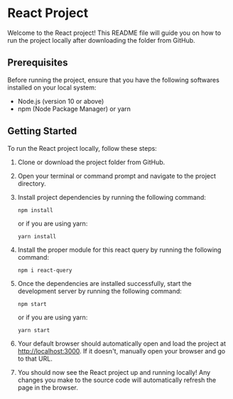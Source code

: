 # React Project

Welcome to the React project! This README file will guide you on how to run the project locally after downloading the folder from GitHub.

## Prerequisites

Before running the project, ensure that you have the following softwares installed on your local system:

- Node.js (version 10 or above)
- npm (Node Package Manager) or yarn

## Getting Started

To run the React project locally, follow these steps:

1. Clone or download the project folder from GitHub.

2. Open your terminal or command prompt and navigate to the project directory.

3. Install project dependencies by running the following command:

   ```
   npm install
   ```

   or if you are using yarn:

   ```
   yarn install
   ```

4. Install the proper module for this react query by running the following command:

   ```
   npm i react-query
   ```

5. Once the dependencies are installed successfully, start the development server by running the following command:

    ```
    npm start
    ```

   or if you are using yarn:

    ```
    yarn start
    ```

6. Your default browser should automatically open and load the project at <http://localhost:3000>. If it doesn't, manually open your browser and go to that URL.

7. You should now see the React project up and running locally! Any changes you make to the source code will automatically refresh the page in the browser.
